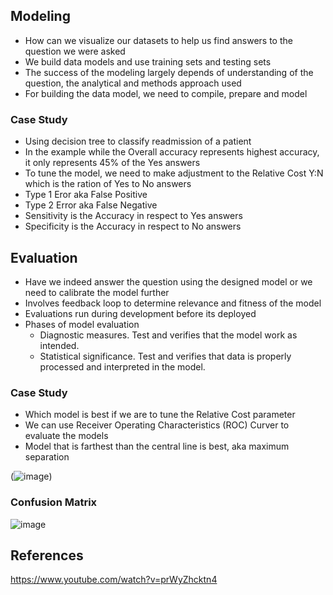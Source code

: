 ## Modeling
- How can we visualize our datasets to help us find answers to the question we were asked
- We build data models and use training sets and testing sets
- The success of the modeling largely depends of understanding of the question, the analytical and methods approach used
- For building the data model, we need to compile, prepare and model

### Case Study
- Using decision tree to classify readmission of a patient
- In the example while the Overall accuracy represents highest accuracy, it only represents 45% of the Yes answers
- To tune the model, we need to make adjustment to the Relative Cost Y:N which is the ration of Yes to No answers
- Type 1 Eror aka False Positive
- Type 2 Error aka False Negative
- Sensitivity is the Accuracy in respect to Yes answers
- Specificity is the Accuracy in respect to No answers

## Evaluation
- Have we indeed answer the question using the designed model or we need to calibrate the model further
- Involves feedback loop to determine relevance and fitness of the model
- Evaluations run during development before its deployed
- Phases of model evaluation
  - Diagnostic measures. Test and verifies that the model work as intended.
  - Statistical significance. Test and verifies that data is properly processed and interpreted in the model.
 
### Case Study
- Which model is best if we are to tune the Relative Cost parameter
- We can use Receiver Operating Characteristics (ROC) Curver to evaluate the models
- Model that is farthest than the central line is best, aka maximum separation
 
(![image](https://i0.wp.com/sefiks.com/wp-content/uploads/2020/12/roc-curve-original.png?ssl=1))

### Confusion Matrix
![image](https://github.com/rdagumampan/datascience-methodology-and-practice/assets/5895952/d592433c-b206-4f9a-a597-39aef79380ad)
  
## References
https://www.youtube.com/watch?v=prWyZhcktn4

